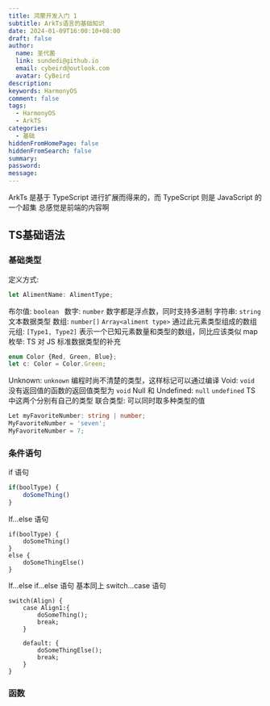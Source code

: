 ```yaml
---
title: 鸿蒙开发入门 1
subtitle: ArkTs语言的基础知识
date: 2024-01-09T16:00:10+08:00
draft: false
author:
  name: 圣代菌
  link: sundedi@github.io
  email: cybeird@outlook.com
  avatar: CyBeird
description: 
keywords: HarmonyOS
comment: false
tags:
  - HarmonyOS
  - ArkTS
categories:
  - 基础
hiddenFromHomePage: false
hiddenFromSearch: false
summary: 
password: 
message:
---
```

ArkTs 是基于 TypeScript 进行扩展而得来的，而 TypeScript 则是 JavaScript 的一个超集
总感觉是前端的内容啊
<!--more-->
## TS基础语法
### 基础类型
定义方式: 
```TypeScript
let AlimentName: AlimentType;
```
布尔值: `boolean `
数字: `number` 数字都是浮点数，同时支持多进制
字符串: `string` 文本数据类型
数组: `number[]` `Array<aliment type>` 通过此元素类型组成的数组
元组: `[Type1, Type2]`  表示一个已知元素数量和类型的数组，同比应该类似 map
枚举: TS 对 JS 标准数据类型的补充
```TypeScript
enum Color {Red, Green, Blue};
let c: Color = Color.Green;
```
Unknown: `unknown` 编程时尚不清楚的类型，这样标记可以通过编译
Void: `void` 没有返回值的函数的返回值类型为 `void`
Null 和 Undefined: `null` `undefined` TS 中这两个分别有自己的类型
联合类型: 可以同时取多种类型的值
```TypeScript
Let myFavoriteNumber: string | number;
MyFavoriteNumber = 'seven';
MyFavoriteNumber = 7;
```
### 条件语句
if 语句
```TypeScript
if(boolType) {
	doSomeThing()
}
```
If...else 语句
```TS
if(boolType) {
	doSomeThing()
} 
else {
	doSomeThingElse()
}
```
If...else if...else 语句
基本同上
switch...case 语句
```TS
switch(Align) {
	case Align1:{
		doSomeThing();
		break;
	}

	default: {
		doSomeThingElse();
		break;
	}
}
```
### 函数